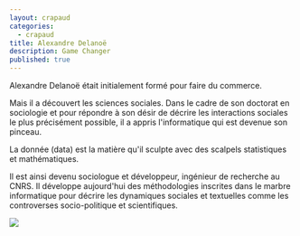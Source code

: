 ```yaml
---
layout: crapaud
categories:
  - crapaud
title: Alexandre Delanoë
description: Game Changer
published: true
---
```


Alexandre Delanoë était initialement formé pour faire du commerce.

Mais il a découvert les sciences sociales. Dans le cadre de son doctorat en sociologie et pour répondre à son désir de décrire
les interactions sociales le plus précisément possible, il a appris l'informatique qui est devenue son pinceau. 

La donnée (data) est la matière qu'il sculpte avec des scalpels statistiques et mathématiques.

Il est ainsi devenu sociologue et développeur, ingénieur de recherche au CNRS. Il développe aujourd'hui des méthodologies inscrites dans le marbre informatique pour décrire les dynamiques sociales et textuelles comme les controverses socio-politique et scientifiques.

<img src="{{ site.urlimg }}/profiles/alexandre_delanoe_illus.png" />
